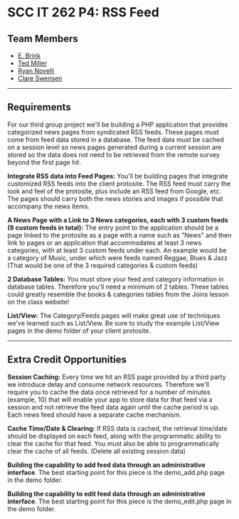 # SCC IT 262 P4: RSS Feed

## Team Members

- [E. Brink](https://github.com/brinkbrink)
- [Ted Miller](https://github.com/ted-miller92)
- [Ryan Novelli](https://github.com/RANovelli)
- [Clare Swensen](https://github.com/clareswensen)

***
## Requirements

For our third group project we'll be  building a PHP application that provides categorized news pages from syndicated RSS feeds. These pages must come from feed data stored in a database.  The feed data must be cached on a session level so news pages generated during a current session are stored so the data does not need to be retrieved from the remote survey beyond the first page hit.

**Integrate RSS data into Feed Pages:** You'll be building pages that integrate customized RSS feeds into the client protosite.  The RSS feed must carry the look and feel of the protosite, plus include an RSS feed from Google, etc.  The pages should carry both the news stories and images if possible that accompany the news items. 

**A News Page with a Link to 3 News categories, each with 3 custom feeds (9 custom feeds in total):**  The entry point to the application should be a page linked to the protosite  as a page with a name such as "News" and then link to pages or an application that accommodates  at least 3 news categories, with at least 3 custom feeds under each.  An example would be a category of Music, under which were feeds named Reggae, Blues & Jazz  (That would be one of the 3 required categories & custom feeds)

**2 Database Tables:** You must store your feed and category information in database tables.  Therefore you'll need a minimum of 2 tables. These tables could greatly resemble the books & categories tables from the Joins lesson on the class website!

**List/View:** The Category/Feeds pages will make great use of techniques we've learned such as List/View.  Be sure to study the example List/View pages in the demo folder of your client protosite.

***

## Extra Credit Opportunities

**Session Caching:** Every time we hit an RSS page provided by a third party we introduce delay and consume network resources.  Therefore we'll require you to cache the data once retrieved for a number of minutes (example, 10) that will enable your app to store data for that feed via a session and not retrieve the feed data again until the cache period is up.  Each news feed should have a separate cache mechanism. 

**Cache Time/Date & Clearing:** If RSS data is cached, the retrieval time/date should be displayed on each feed, along with the programmatic ability to clear the cache for that feed. You must also be able to programmatically clear the cache of all feeds. (Delete all existing session data)  

**Building the capability to add feed data through an administrative interface**.  The best starting point for this piece is the demo_add.php page in the demo folder.

**Building the capability to edit feed data through an administrative interface**.  The best starting point for this piece is the demo_edit.php page in the demo folder.
